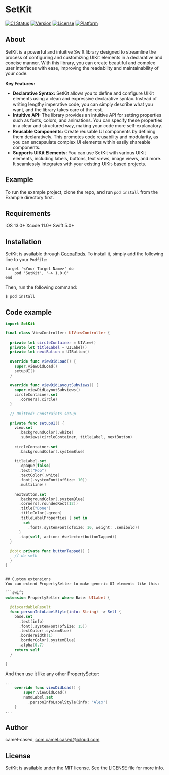 # SetKit

[![CI Status](https://img.shields.io/travis/camel-cased/SetKit.svg?style=flat)](https://travis-ci.org/camel-cased/SetKit)
[![Version](https://img.shields.io/cocoapods/v/SetKit.svg?style=flat)](https://cocoapods.org/pods/SetKit)
[![License](https://img.shields.io/cocoapods/l/SetKit.svg?style=flat)](https://cocoapods.org/pods/SetKit)
[![Platform](https://img.shields.io/cocoapods/p/SetKit.svg?style=flat)](https://cocoapods.org/pods/SetKit)

## About

SetKit is a powerful and intuitive Swift library designed to streamline the process of configuring and customizing UIKit elements in a declarative and concise manner. With this library, you can create beautiful and complex user interfaces with ease, improving the readability and maintainability of your code.

**Key Features:**

- **Declarative Syntax:** SetKit allows you to define and configure UIKit elements using a clean and expressive declarative syntax. Instead of writing lengthy imperative code, you can simply describe what you want, and the library takes care of the rest.
- **Intuitive API:** The library provides an intuitive API for setting properties such as fonts, colors, and animations. You can specify these properties in a clear and structured way, making your code more self-explanatory.
- **Reusable Components:** Create reusable UI components by defining them declaratively. This promotes code reusability and modularity, as you can encapsulate complex UI elements within easily shareable components.
- **Supports UIKit Elements:** You can use SetKit with various UIKit elements, including labels, buttons, text views, image views, and more. It seamlessly integrates with your existing UIKit-based projects.

## Example

To run the example project, clone the repo, and run `pod install` from the Example directory first.

## Requirements
iOS 13.0+
Xcode 11.0+
Swift 5.0+

## Installation

SetKit is available through [CocoaPods](https://cocoapods.org). To install it, simply add the following line to your `Podfile`:

```
target '<Your Target Name>' do
    pod 'SetKit', '~> 1.0.0'
end
```

Then, run the following command:

```
$ pod install
```

## Code example

```swift
import SetKit

final class ViewController: UIViewController {
  
  private let circleContainer = UIView()
  private let titleLabel = UILabel()
  private let nextButton = UIButton()
  
  override func viewDidLoad() {
    super.viewDidLoad()
    setupUI()
  }
  
  override func viewDidLayoutSubviews() {
    super.viewDidLayoutSubviews()
    circleContainer.set
      .corners(.circle)
  }
  
  // Omitted: Constraints setup
  
  private func setupUI() {
    view.set
      .backgroundColor(.white)
      .subviews(circleContainer, titleLabel, nextButton)
      
    circleContainer.set
      .backgroundColor(.systemBlue)
    
    titleLabel.set
      .opaque(false)
      .text("Foo")
      .textColor(.white)
      .font(.systemFont(ofSize: 10))
      .multiline()
    
    nextButton.set
      .backgroundColor(.systemBlue)
      .corners(.roundedRect(12))
      .title("Done")
      .titleColor(.green)
      .titleLabelProperties { set in
        set
          .font(.systemFont(ofSize: 10, weight: .semibold))
      }
      .tap(self, action: #selector(buttonTapped))
  }
  
  @objc private func buttonTapped() {
    // do smth
  }
}


## Custom extensions
You can extend PropertySetter to make generic UI elements like this:

```swift
extension PropertySetter where Base: UILabel {
  
  @discardableResult
  func personInfoLabelStyle(info: String) -> Self {
    base.set
      .text(info)
      .font(.systemFont(ofSize: 15))
      .textColor(.systemBlue)
      .borderWidth(1)
      .borderColor(.systemBlue)
      .alpha(0.7)
    return self
  }
  
}

```

And then use it like any other PropertySetter:

```swift
...
    override func viewDidLoad() {
        super.viewDidLoad()
        nameLabel.set
          .personInfoLabelStyle(info: "Alex")
    }
...

```

## Author

camel-cased, com.camel.cased@icloud.com

## License

SetKit is available under the MIT license. See the LICENSE file for more info.
